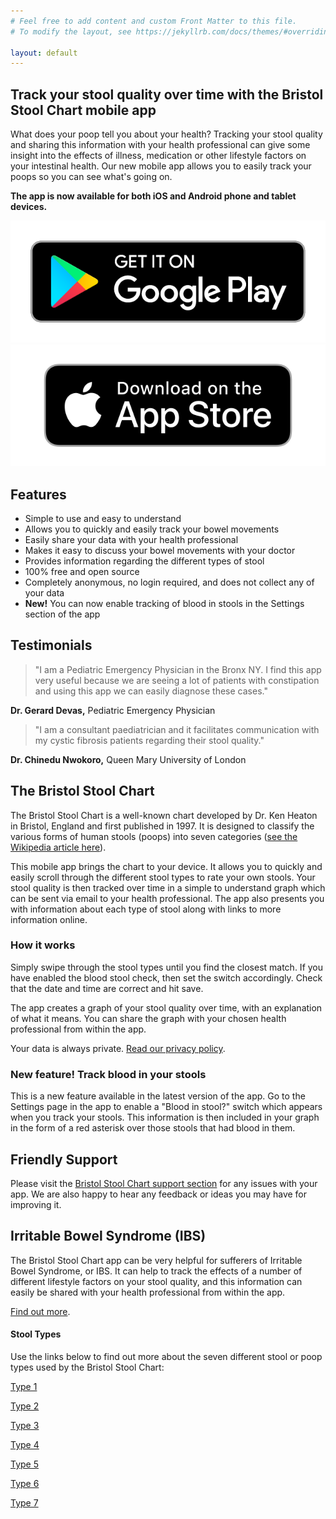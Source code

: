 ```yaml
---
# Feel free to add content and custom Front Matter to this file.
# To modify the layout, see https://jekyllrb.com/docs/themes/#overriding-theme-defaults

layout: default
---
```


## Track your stool quality over time with the Bristol Stool Chart mobile app

What does your poop tell you about your health? Tracking your stool quality and sharing this information with your health professional can give some insight into the effects of illness, medication or other lifestyle factors on your intestinal health. Our new mobile app allows you to easily track your poops so you can see what's going on.

**The app is now available for both iOS and Android phone and tablet devices.**

<a href='https://play.google.com/store/apps/details?id=uk.co.webgarden.BristolStoolChart' target="_blank">
    <img id="play-store" alt='Get it on Google Play' src='assets/play-store-badge.png'/>
</a>

<a href='https://itunes.apple.com/gb/app/bristol-stool-chart/id1085553424' target="_blank">
    <img id="app-store" alt='Download on the App Store' src='assets/app-store-badge.png'/>
</a>

## Features 

-   Simple to use and easy to understand
-   Allows you to quickly and easily track your bowel movements
-   Easily share your data with your health professional
-   Makes it easy to discuss your bowel movements with your doctor
-   Provides information regarding the different types of stool
-   100% free and open source
-   Completely anonymous, no login required, and does not collect any of your data
-   **New!** You can now enable tracking of blood in stools in the Settings section of the app

## Testimonials

> "I am a Pediatric Emergency Physician in the Bronx NY. I find this app very useful because we are seeing a lot of patients with constipation and using this app we can easily diagnose these cases."

**Dr. Gerard Devas,** Pediatric Emergency Physician

> "I am a consultant paediatrician and it facilitates communication with my cystic fibrosis patients regarding their stool quality."

**Dr. Chinedu Nwokoro,** Queen Mary University of London

## The Bristol Stool Chart

The Bristol Stool Chart is a well-known chart developed by Dr. Ken Heaton in Bristol, England and first published in 1997. It is designed to classify the various forms of human stools (poops) into seven categories (<a href="http://en.wikipedia.org/wiki/Bristol_Stool_Scale" target="_blank">see the Wikipedia article here</a>).

This mobile app brings the chart to your device. It allows you to quickly and easily scroll through the different stool types to rate your own stools. Your stool quality is then tracked over time in a simple to understand graph which can be sent via email to your health professional. The app also presents you with information about each type of stool along with links to more information online.

### How it works

Simply swipe through the stool types until you find the closest match. If you have enabled the blood stool check, then set the switch accordingly. Check that the date and time are correct and hit save.

The app creates a graph of your stool quality over time, with an explanation of what it means. You can share the graph with your chosen health professional from within the app.

Your data is always private. [Read our privacy policy](/privacy "Privacy").

### New feature! Track blood in your stools

This is a new feature available in the latest version of the app. Go to the Settings page in the app to enable a "Blood in stool?" switch which appears when you track your stools. This information is then included in your graph in the form of a red asterisk over those stools that had blood in them. 

## Friendly Support

Please visit the [Bristol Stool Chart support section](/support "Bristol Stool Scale Support") for any issues with your app. We are also happy to hear any feedback or ideas you may have for improving it.

## Irritable Bowel Syndrome (IBS)

The Bristol Stool Chart app can be very helpful for sufferers of Irritable Bowel Syndrome, or IBS. It can help to track the effects of a number of different lifestyle factors on your stool quality, and this information can easily be shared with your health professional from within the app.

[Find out more](/irritable-bowel-syndrome "Irritable Bowel Syndrome").

#### Stool Types

Use the links below to find out more about the seven different stool or poop types used by the Bristol Stool Chart:

[Type 1](/type-one "Bristol Stool Scale Type 1")  
  
[Type 2](/type-two "Bristol Stool Scale Type 2")  
  
[Type 3](/type-three "Bristol Stool Scale Type 3")  
  
[Type 4](/type-four "Bristol Stool Scale Type 4")  
  
[Type 5](/type-five "Bristol Stool Scale Type 5")  
  
[Type 6](/type-six "Bristol Stool Scale Type 6")  
  
[Type 7](/type-seven "Bristol Stool Scale Type 7")


